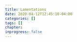 ```yaml
---
title: Lamentations
date: 2020-04-12T12:45:10-04:00
categories: []
tags: []
chapter: 
inprogress: false
---
```


